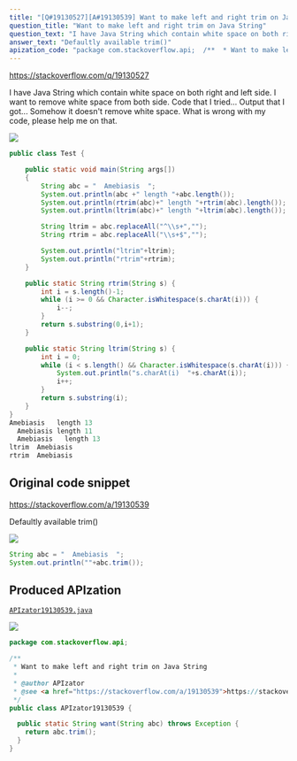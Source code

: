 ```yaml
---
title: "[Q#19130527][A#19130539] Want to make left and right trim on Java String"
question_title: "Want to make left and right trim on Java String"
question_text: "I have Java String which contain white space on both right and left side. I want to remove white space from both side. Code that I tried... Output that I got... Somehow it doesn't remove white space. What is wrong with my code, please help me on that."
answer_text: "Defaultly available trim()"
apization_code: "package com.stackoverflow.api;  /**  * Want to make left and right trim on Java String  *  * @author APIzator  * @see <a href=\"https://stackoverflow.com/a/19130539\">https://stackoverflow.com/a/19130539</a>  */ public class APIzator19130539 {    public static String want(String abc) throws Exception {     return abc.trim();   } }"
---
```


https://stackoverflow.com/q/19130527

I have Java String which contain white space on both right and left side. I want to remove white space from both side.
Code that I tried...
Output that I got...
Somehow it doesn&#x27;t remove white space. What is wrong with my code, please help me on that.


<div class="code-logo"><img src="/stackoverflow.png" /></div>

```java
public class Test {

    public static void main(String args[])
    {
        String abc = "  Amebiasis  ";
        System.out.println(abc +" length "+abc.length());
        System.out.println(rtrim(abc)+" length "+rtrim(abc).length());
        System.out.println(ltrim(abc)+" length "+ltrim(abc).length());

        String ltrim = abc.replaceAll("^\\s+","");
        String rtrim = abc.replaceAll("\\s+$","");

        System.out.println("ltrim"+ltrim);
        System.out.println("rtrim"+rtrim);
    }

    public static String rtrim(String s) {
        int i = s.length()-1;
        while (i >= 0 && Character.isWhitespace(s.charAt(i))) {
            i--;
        }
        return s.substring(0,i+1);
    }

    public static String ltrim(String s) {
        int i = 0;
        while (i < s.length() && Character.isWhitespace(s.charAt(i))) {
            System.out.println("s.charAt(i)  "+s.charAt(i));
            i++;
        }
        return s.substring(i);
    }
}
Amebiasis   length 13
  Amebiasis length 11
  Amebiasis   length 13
ltrim  Amebiasis  
rtrim  Amebiasis
```


## Original code snippet

https://stackoverflow.com/a/19130539

Defaultly available trim()

<div class="code-logo"><img src="/stackoverflow.png" /></div>

```java
String abc = "  Amebiasis  ";
System.out.println(""+abc.trim());
```

## Produced APIzation

[`APIzator19130539.java`](https://github.com/pasqualesalza/apization-temp-data/raw/master/search/APIzator19130539.java)

<div class="code-logo"><img src="/apizator.png" /></div>

```java
package com.stackoverflow.api;

/**
 * Want to make left and right trim on Java String
 *
 * @author APIzator
 * @see <a href="https://stackoverflow.com/a/19130539">https://stackoverflow.com/a/19130539</a>
 */
public class APIzator19130539 {

  public static String want(String abc) throws Exception {
    return abc.trim();
  }
}

```